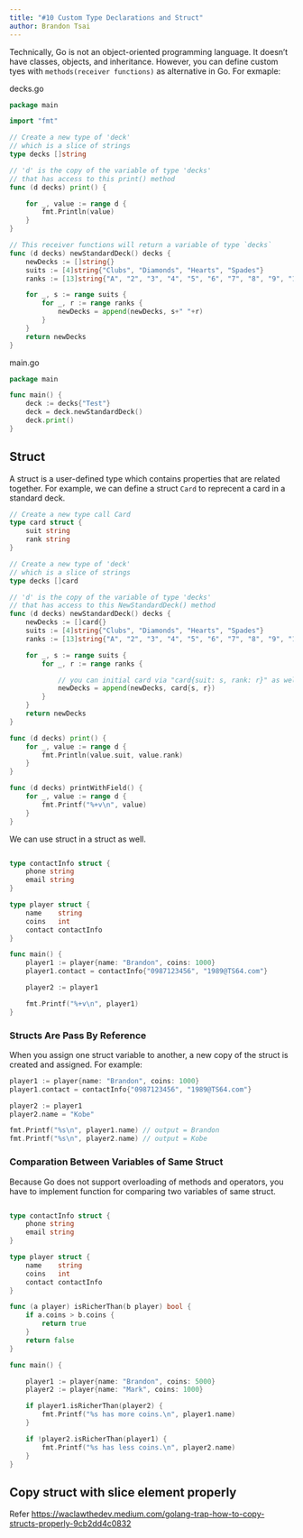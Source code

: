 ```yaml
---
title: "#10 Custom Type Declarations and Struct"
author: Brandon Tsai
---
```



Technically, Go is not an object-oriented programming language. It doesn’t have classes, objects, and inheritance. However, you can define custom tyes with `methods(receiver functions)` as alternative in Go. For exmaple:

decks.go
```go
package main

import "fmt"

// Create a new type of 'deck'
// which is a slice of strings
type decks []string

// 'd' is the copy of the variable of type 'decks'
// that has access to this print() method
func (d decks) print() {

	for _, value := range d {
		fmt.Println(value)
	}
}

// This receiver functions will return a variable of type `decks`
func (d decks) newStandardDeck() decks {
	newDecks := []string{}
	suits := [4]string{"Clubs", "Diamonds", "Hearts", "Spades"}
	ranks := [13]string{"A", "2", "3", "4", "5", "6", "7", "8", "9", "10", "J", "Q", "K"}

	for _, s := range suits {
		for _, r := range ranks {
			newDecks = append(newDecks, s+" "+r)
		}
	}
	return newDecks
}


```

main.go
```go
package main

func main() {
	deck := decks{"Test"}
	deck = deck.newStandardDeck()
	deck.print()
}
```


Struct
-------

A struct is a user-defined type which contains properties that are related together. 
For example, we can define a struct `Card` to reprecent a card in a standard deck.

```go
// Create a new type call Card
type card struct {
	suit string
	rank string
}

// Create a new type of 'deck'
// which is a slice of strings
type decks []card

// 'd' is the copy of the variable of type 'decks'
// that has access to this NewStandardDeck() method
func (d decks) newStandardDeck() decks {
	newDecks := []card{}
	suits := [4]string{"Clubs", "Diamonds", "Hearts", "Spades"}
	ranks := [13]string{"A", "2", "3", "4", "5", "6", "7", "8", "9", "10", "J", "Q", "K"}

	for _, s := range suits {
		for _, r := range ranks {

			// you can initial card via "card{suit: s, rank: r}" as well
			newDecks = append(newDecks, card{s, r})
		}
	}
	return newDecks
}

func (d decks) print() {
	for _, value := range d {
		fmt.Println(value.suit, value.rank)
	}
}

func (d decks) printWithField() {
	for _, value := range d {
		fmt.Printf("%+v\n", value)
	}
}


```

We can use struct in a struct as well. 

```go

type contactInfo struct {
	phone string
	email string
}

type player struct {
	name    string
	coins   int
	contact contactInfo
}

func main() {
	player1 := player{name: "Brandon", coins: 1000}
	player1.contact = contactInfo{"0987123456", "1989@TS64.com"}

	player2 := player1

	fmt.Printf("%+v\n", player1)
}

```

### Structs Are Pass By Reference
When you assign one struct variable to another, a new copy of the struct is created and assigned. For example:


```go
player1 := player{name: "Brandon", coins: 1000}
player1.contact = contactInfo{"0987123456", "1989@TS64.com"}

player2 := player1
player2.name = "Kobe"

fmt.Printf("%s\n", player1.name) // output = Brandon
fmt.Printf("%s\n", player2.name) // output = Kobe
```

### Comparation Between Variables of Same Struct

Because Go does not support overloading of methods and operators, you have to implement function for comparing two variables of same struct.

```go

type contactInfo struct {
	phone string
	email string
}

type player struct {
	name    string
	coins   int
	contact contactInfo
}

func (a player) isRicherThan(b player) bool {
	if a.coins > b.coins {
		return true
	}
	return false
}

func main() {

	player1 := player{name: "Brandon", coins: 5000}
	player2 := player{name: "Mark", coins: 1000}

	if player1.isRicherThan(player2) {
		fmt.Printf("%s has more coins.\n", player1.name)
	}

	if !player2.isRicherThan(player1) {
		fmt.Printf("%s has less coins.\n", player2.name)
	}
}

```


Copy struct with slice element properly
-----------------------------------

Refer https://waclawthedev.medium.com/golang-trap-how-to-copy-structs-properly-9cb2dd4c0832


